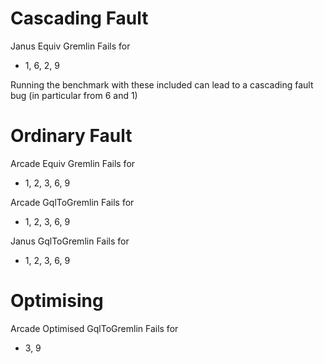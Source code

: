 # Cascading Fault

Janus Equiv Gremlin Fails for
- 1, 6, 2, 9

Running the benchmark with these included can lead to a cascading fault bug (in particular from 6 and 1)

# Ordinary Fault

Arcade Equiv Gremlin Fails for
- 1, 2, 3, 6, 9

Arcade GqlToGremlin Fails for
- 1, 2, 3, 6, 9

Janus GqlToGremlin Fails for
- 1, 2, 3, 6, 9

# Optimising


Arcade Optimised GqlToGremlin Fails for
- 3, 9
